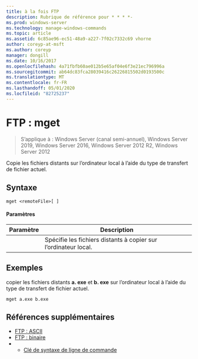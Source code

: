 ```yaml
---
title: à la fois FTP
description: Rubrique de référence pour * * * *-
ms.prod: windows-server
ms.technology: manage-windows-commands
ms.topic: article
ms.assetid: 6c85ae96-ec51-48a9-a227-7f02c7332c69 vhorne
author: coreyp-at-msft
ms.author: coreyp
manager: dongill
ms.date: 10/16/2017
ms.openlocfilehash: 4a71fbfb60ae012b5e65af04e6f3e21ec796996a
ms.sourcegitcommit: ab64dc83fca28039416c26226815502d0193500c
ms.translationtype: MT
ms.contentlocale: fr-FR
ms.lasthandoff: 05/01/2020
ms.locfileid: "82725237"
---
```

# <a name="ftp-mget"></a>FTP : mget

> S’applique à : Windows Server (canal semi-annuel), Windows Server 2019, Windows Server 2016, Windows Server 2012 R2, Windows Server 2012

Copie les fichiers distants sur l’ordinateur local à l’aide du type de transfert de fichier actuel.   
## <a name="syntax"></a>Syntaxe  
```  
mget <remoteFile>[ ]  
```  
#### <a name="parameters"></a>Paramètres  

|  Paramètre   |                        Description                        |
|--------------|-----------------------------------------------------------|
| <remoteFile> | Spécifie les fichiers distants à copier sur l’ordinateur local. |

## <a name="examples"></a>Exemples  
copier les fichiers distants **a. exe** et **b. exe** sur l’ordinateur local à l’aide du type de transfert de fichier actuel.  
```  
mget a.exe b.exe  
```  
## <a name="additional-references"></a>Références supplémentaires  
-   [FTP : ASCII](ftp-ascii.md)  
-   [FTP : binaire](ftp-binary.md)  
-   - [Clé de syntaxe de ligne de commande](command-line-syntax-key.md)  
